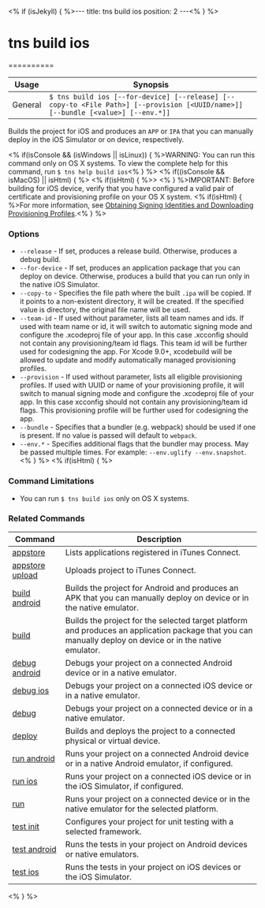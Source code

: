 <% if (isJekyll) { %>---
title: tns build ios
position: 2
---<% } %>
# tns build ios
==========

Usage | Synopsis
---|---
General | `$ tns build ios [--for-device] [--release] [--copy-to <File Path>] [--provision [<UUID/name>]] [--bundle [<value>] [--env.*]]`

Builds the project for iOS and produces an `APP` or `IPA` that you can manually deploy in the iOS Simulator or on device, respectively.

<% if(isConsole && (isWindows || isLinux)) { %>WARNING: You can run this command only on OS X systems. To view the complete help for this command, run `$ tns help build ios`<% } %>
<% if((isConsole && isMacOS) || isHtml) { %>
<% if(isHtml) { %>> <% } %>IMPORTANT: Before building for iOS device, verify that you have configured a valid pair of certificate and provisioning profile on your OS X system. <% if(isHtml) { %>For more information, see [Obtaining Signing Identities and Downloading Provisioning Profiles](https://developer.apple.com/library/mac/recipes/xcode_help-accounts_preferences/articles/obtain_certificates_and_provisioning_profiles.html).<% } %>

### Options
* `--release` - If set, produces a release build. Otherwise, produces a debug build.
* `--for-device` - If set, produces an application package that you can deploy on device. Otherwise, produces a build that you can run only in the native iOS Simulator.
* `--copy-to` - Specifies the file path where the built `.ipa` will be copied. If it points to a non-existent directory, it will be created. If the specified value is directory, the original file name will be used.
* `--team-id` - If used without parameter, lists all team names and ids. If used with team name or id, it will switch to automatic signing mode and configure the .xcodeproj file of your app. In this case .xcconfig should not contain any provisioning/team id flags. This team id will be further used for codesigning the app. For Xcode 9.0+, xcodebuild will be allowed to update and modify automatically managed provisioning profiles.
* `--provision` - If used without parameter, lists all eligible provisioning profiles. If used with UUID or name of your provisioning profile, it will switch to manual signing mode and configure the .xcodeproj file of your app. In this case xcconfig should not contain any provisioning/team id flags. This provisioning profile will be further used for codesigning the app.
* `--bundle` - Specifies that a bundler (e.g. webpack) should be used if one is present. If no value is passed will default to `webpack`.
* `--env.*` - Specifies additional flags that the bundler may process. May be passed multiple times. For example: `--env.uglify --env.snapshot`.
<% } %>
<% if(isHtml) { %>
### Command Limitations

* You can run `$ tns build ios` only on OS X systems.

### Related Commands

Command | Description
----------|----------
[appstore](../../publishing/appstore.html) | Lists applications registered in iTunes Connect.
[appstore upload](../../publishing/appstore-upload.html) | Uploads project to iTunes Connect.
[build android](build-android.html) | Builds the project for Android and produces an APK that you can manually deploy on device or in the native emulator.
[build](build.html) | Builds the project for the selected target platform and produces an application package that you can manually deploy on device or in the native emulator.
[debug android](debug-android.html) | Debugs your project on a connected Android device or in a native emulator.
[debug ios](debug-ios.html) | Debugs your project on a connected iOS device or in a native emulator.
[debug](debug.html) | Debugs your project on a connected device or in a native emulator.
[deploy](deploy.html) | Builds and deploys the project to a connected physical or virtual device.
[run android](run-android.html) | Runs your project on a connected Android device or in a native Android emulator, if configured.
[run ios](run-ios.html) | Runs your project on a connected iOS device or in the iOS Simulator, if configured.
[run](run.html) | Runs your project on a connected device or in the native emulator for the selected platform.
[test init](test-init.html) | Configures your project for unit testing with a selected framework.
[test android](test-android.html) | Runs the tests in your project on Android devices or native emulators.
[test ios](test-ios.html) | Runs the tests in your project on iOS devices or the iOS Simulator.
<% } %>